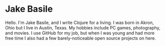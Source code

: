 # Jake Basile

Hello. I'm Jake Basile, and I write Clojure for a living. I was born in Akron, Ohio but I live in Austin, Texas. My hobbies include PC games, photography, and movies. I use GitHub for my job, but when I was young and had more free time I also had a few barely-noticeable open source projects on here.
